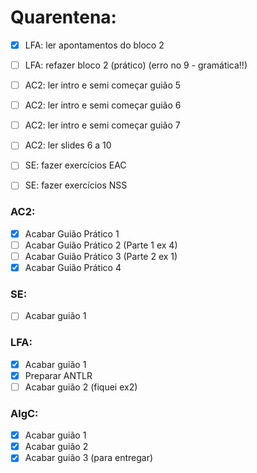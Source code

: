 # Quarentena:
- [x] LFA: ler apontamentos do bloco 2
- [ ] LFA: refazer bloco 2 (prático) (erro no 9 - gramática!!)
- [ ] AC2: ler intro e semi começar guião 5
- [ ] AC2: ler intro e semi começar guião 6
- [ ] AC2: ler intro e semi começar guião 7
- [ ] AC2: ler slides 6 a 10
- [ ] SE: fazer exercícios EAC
- [ ] SE: fazer exercícios NSS



### AC2:
- [x] Acabar Guião Prático 1
- [ ] Acabar Guião Prático 2 (Parte 1 ex 4)
- [ ] Acabar Guião Prático 3 (Parte 2 ex 1)
- [x] Acabar Guião Prático 4 

### SE:
- [ ] Acabar guião 1

### LFA:
- [x] Acabar guião 1
- [x] Preparar ANTLR
- [ ] Acabar guião 2 (fiquei ex2)

### AlgC: 
- [x] Acabar guião 1
- [x] Acabar guião 2
- [x] Acabar guião 3 (para entregar)

